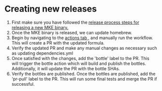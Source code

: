 # Creating new releases

1. First make sure you have followed the [release process steps for releasing a new MKE binary.](https://github.com/MirantisContainers/mke/blob/main/docs/dev/creating-a-release.md)
2. Once the MKE binary is released, we can update homebrew.
3. Begin by navigating to the [actions tab ](https://github.com/Mirantis/homebrew-tap/actions/workflows/update-homebrew.yml), and manually run the workflow. This will create a PR with the updated formula.
4. Verify the updated PR and make any manual changes as necessary such as updating dependencies.yml
5. Once satisfied with the changes, add the 'bottle' label to the PR. This will trigger the bottle action which will build and publish the bottles. Additionally, it will update the PR with the bottle SHAs.
6. Verify the bottles are published. Once the bottles are published, add the 'pr-pull' label to the PR. This will run some final tests and merge the PR if successful.